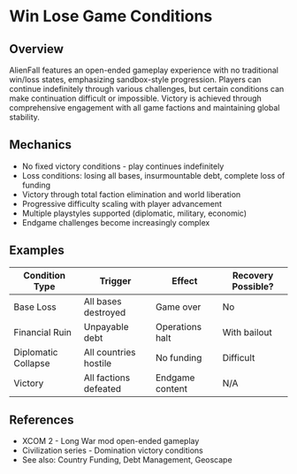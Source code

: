# Win Lose Game Conditions

## Overview
AlienFall features an open-ended gameplay experience with no traditional win/loss states, emphasizing sandbox-style progression. Players can continue indefinitely through various challenges, but certain conditions can make continuation difficult or impossible. Victory is achieved through comprehensive engagement with all game factions and maintaining global stability.

## Mechanics
- No fixed victory conditions - play continues indefinitely
- Loss conditions: losing all bases, insurmountable debt, complete loss of funding
- Victory through total faction elimination and world liberation
- Progressive difficulty scaling with player advancement
- Multiple playstyles supported (diplomatic, military, economic)
- Endgame challenges become increasingly complex

## Examples
| Condition Type | Trigger | Effect | Recovery Possible? |
|----------------|---------|--------|-------------------|
| Base Loss | All bases destroyed | Game over | No |
| Financial Ruin | Unpayable debt | Operations halt | With bailout |
| Diplomatic Collapse | All countries hostile | No funding | Difficult |
| Victory | All factions defeated | Endgame content | N/A |

## References
- XCOM 2 - Long War mod open-ended gameplay
- Civilization series - Domination victory conditions
- See also: Country Funding, Debt Management, Geoscape